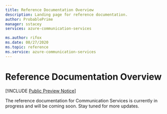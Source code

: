 ```yaml
---
title: Reference Documentation Overview
description: Landing page for reference documentation.
author: ProbablePrime
manager: sstacey
services: azure-communication-services

ms.author: rifox
ms.date: 08/27/2020
ms.topic: reference
ms.service: azure-communication-services
---
```


# Reference Documentation Overview

[!INCLUDE [Public Preview Notice](../includes/public-preview-include.md)]

The reference documentation for Communication Services is currently in progress and will be coming soon. Stay tuned for more updates.